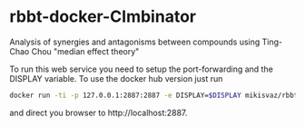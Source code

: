 # rbbt-docker-CImbinator
Analysis of synergies and antagonisms between compounds using Ting-Chao Chou
"median effect theory"

To run this web service you need to setup the port-forwarding and the DISPLAY
variable. To use the docker hub version just run

```bash
docker run -ti -p 127.0.0.1:2887:2887 -e DISPLAY=$DISPLAY mikisvaz/rbbt-ci_mbinator
```

and direct you browser to http://localhost:2887.
